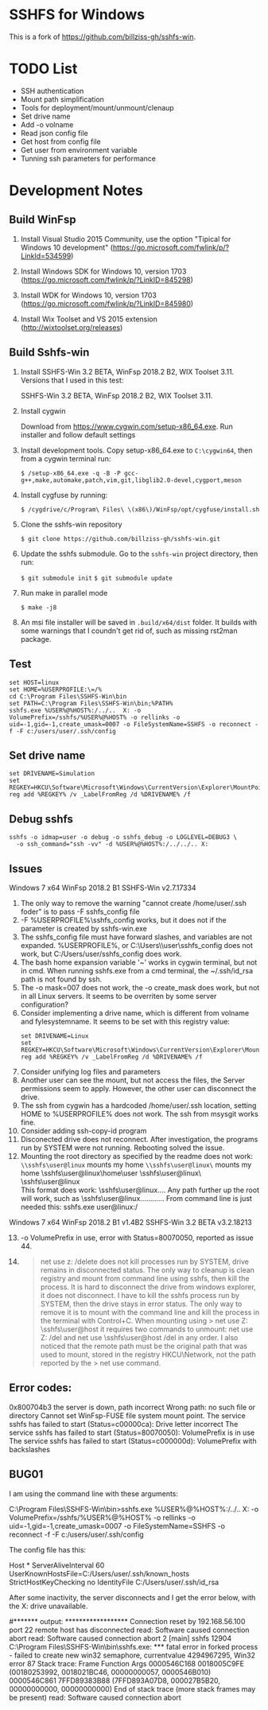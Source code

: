 # SSHFS for Windows

This is a fork of https://github.com/billziss-gh/sshfs-win. 

# TODO List

- SSH authentication
- Mount path simplification
- Tools for deployment/mount/unmount/clenaup
- Set drive name
- Add -o volname
- Read json config file
- Get host from config file
- Get user from environment variable
- Tunning ssh parameters for performance

# Development Notes

## Build WinFsp

1. Install Visual Studio 2015 Community, use the option "Tipical for Windows 10 development"
   (https://go.microsoft.com/fwlink/p/?LinkId=534599)

2. Install Windows SDK for Windows 10, version 1703
   (https://go.microsoft.com/fwlink/p/?LinkID=845298)

3. Install WDK for Windows 10, version 1703
   (https://go.microsoft.com/fwlink/p/?LinkID=845980)

4. Install Wix Toolset and VS 2015 extension
   (http://wixtoolset.org/releases)


## Build Sshfs-win

1. Install SSHFS-Win 3.2 BETA, WinFsp 2018.2 B2, WIX Toolset 3.11. Versions that I used in this test:
   
   SSHFS-Win 3.2 BETA, WinFsp 2018.2 B2, WIX Toolset 3.11.

2. Install cygwin
   
   Download from https://www.cygwin.com/setup-x86_64.exe. Run installer and follow default settings

3. Install development tools. Copy setup-x86_64.exe to `C:\cygwin64`, then from a cygwin terminal run:
   
   `$ /setup-x86_64.exe -q -B -P gcc-g++,make,automake,patch,vim,git,libglib2.0-devel,cygport,meson`

4. Install cygfuse by running:
   
   `$ /cygdrive/c/Program\ Files\ \(x86\)/WinFsp/opt/cygfuse/install.sh`

5. Clone the sshfs-win repository
   
   `$ git clone https://github.com/billziss-gh/sshfs-win.git`

6. Update the sshfs submodule. Go to the `sshfs-win` project directory, then run:
   
   `$ git submodule init`
   `$ git submodule update`

7. Run make in parallel mode 
   
   `$ make -j8`

8. An msi file installer will be saved in `.build/x64/dist` folder. It builds with some warnings that I coundn't get rid of, such as missing rst2man package.


## Test

```
set HOST=linux
set HOME=%USERPROFILE:\=/%
cd C:\Program Files\SSHFS-Win\bin
set PATH=C:\Program Files\SSHFS-Win\bin;%PATH%
sshfs.exe %USER%@%HOST%:/../..  X: -o VolumePrefix=/sshfs/%USER%@%HOST% -o rellinks -o uid=-1,gid=-1,create_umask=0007 -o FileSystemName=SSHFS -o reconnect -f -F c:/users/user/.ssh/config
```

## Set drive name

```
set DRIVENAME=Simulation
set REGKEY=HKCU\Software\Microsoft\Windows\CurrentVersion\Explorer\MountPoints2\##sshfs#%USER%@%HOST%
reg add %REGKEY% /v _LabelFromReg /d %DRIVENAME% /f
```

Debug sshfs
-----------

```
sshfs -o idmap=user -o debug -o sshfs_debug -o LOGLEVEL=DEBUG3 \
  -o ssh_command="ssh -vv" -d %USER%@%HOST%:/../../.. X:
```

Issues
------

Windows 7 x64
WinFsp 2018.2 B1 
SSHFS-Win v2.7.17334


1.  The only way to remove the warning "cannot create /home/user/.ssh foder" is to pass -F sshfs_config file
2.  -F %USERPROFILE%\\sshfs_config works, but it does not if the parameter is created by sshfs-win.exe
3.  The sshfs_config file must have forward slashes, and variables are not expanded. 
    %USERPROFILE%, or C:\\Users\\\user\\sshfs_config does not work, but C:/Users/user/sshfs_config does work.
4.  The bash home expansion variable '~' works in cygwin terminal, but not in cmd. 
    When running sshfs.exe from a cmd terminal, the ~/.ssh/id_rsa path is not found by ssh.
5.  The -o mask=007 does not work, the -o create_mask does work, but not in all Linux servers. 
    It seems to be overriten by some server configuration?
6.  Consider implementing a drive name, which is different from volname and fylesystemname. 
    It seems to be set with this registry value:
    ```
    set DRIVENAME=Linux
    set REGKEY=HKCU\Software\Microsoft\Windows\CurrentVersion\Explorer\MountPoints2\##sshfs#%USER%@%HOST%
    reg add %REGKEY% /v _LabelFromReg /d %DRIVENAME% /f
    ```
7.  Consider unifying log files and parameters
8.  Another user can see the mount, but not access the files, the Server permissions seem to apply. 
    However, the other user can disconnect the drive.
9.  The ssh from cygwin has a hardcoded /home/user/.ssh location, setting HOME to %USERPROFILE% does not work. 
    The ssh from msysgit works fine.
10. Consider adding ssh-copy-id program
11. Disconected drive does not reconnect. After investigation, the programs run by SYSTEM were not running. 
    Rebooting solved the issue.
12. Mounting the root directory as specified by the readme does not work: 
    `\\sshfs\user@linux` mounts my home
    `\\sshfs\user@linux\` mounts my home
    \\sshfs\user@linux\\home\user
    \\sshfs\user@linux\\
    \\sshfs\user@linux\
    This format does work: 
    \\sshfs\user@linux\..\..
    Any path further up the root will work, such as \\sshfs\user@linux\..\..\..\..\..\..
    From command line is just needed this: sshfs.exe user@linux:/


Windows 7 x64
WinFsp 2018.2 B1 v1.4B2
SSHFS-Win 3.2 BETA v3.2.18213


13. -o VolumePrefix in use, error with Status=80070050, reported as issue 44.
14. > net use z: /delete does not kill processes run by SYSTEM, drive remains in disconnected status. 
    The only way to cleanup is clean registry and mount from command line using sshfs, then kill the process.
    It is hard to disconnect the drive from windows explorer, it does not disconnect.
    I have to kill the sshfs process run by SYSTEM, then the drive stays in error status. The only way to remove it is to mount with the command line and kill the process in the terminal with Control+C.
    When mounting using > net use Z: \\sshfs\user@host it requires two commands to unmount:
    > net use Z: /del
    and
    > net use \\sshfs\user@host /del
    in any order.
    I also noticed that the remote path must be the original path that was used to mount, stored in the registry HKCU\Network, not the path reported by the > net use command.


Error codes:
-----------

0x800704b3 the server is down, path incorrect
Wrong path: no such file or directory
Cannot set WinFsp-FUSE file system mount point. 
  The service sshfs has failed to start (Status=c00000ca): Drive letter incorrect
  The service sshfs has failed to start (Status=80070050): VolumePrefix is in use
  The service sshfs has failed to start (Status=c000000d): VolumePrefix with backslashes


BUG01
-----

I am using the command line with these arguments:

C:\Program Files\SSHFS-Win\bin>sshfs.exe %USER%@%HOST%:/../..  X: -o VolumePrefix=/sshfs/%USER%@%HOST% -o rellinks -o uid=-1,gid=-1,create_umask=0007 -o FileSystemName=SSHFS -o reconnect -f -F c:/users/user/.ssh/config

The config file has this:

Host *
   ServerAliveInterval 60
   UserKnownHostsFile=C:/Users/user/.ssh/known_hosts
   StrictHostKeyChecking no
   IdentityFile C:/Users/user/.ssh/id_rsa

After some inactivity, the server disconnects and I get the error below, with the X: drive unavailable.  

#*******  output: ******************
Connection reset by 192.168.56.100 port 22
remote host has disconnected
read: Software caused connection abort
read: Software caused connection abort
      2 [main] sshfs 12904 C:\Program Files\SSHFS-Win\bin\sshfs.exe: *** fatal error in forked process - failed to create new win32 semaphore, currentvalue 4294967295, Win32 error 87
Stack trace:
Frame        Function    Args
0000546C168  0018005C9FE (00180253992, 0018021BC46, 00000000057, 0000546B010)
0000546C861  7FFD89383B88 (7FFD893A07D8, 000027B5B20, 00000000000, 00000000000)
End of stack trace (more stack frames may be present)
read: Software caused connection abort
